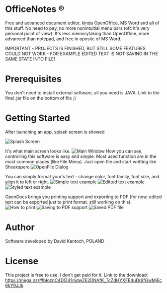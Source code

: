 # OfficeNotes ®
Free and advanced document editor, kinda OpenOffice, MS Word and all of this stuff. No need to pay, no more nonintuitial menu bars (ofc it's very personal point of view). It's less memorytaking than OpenOffice, more advanced than notepad, and free in oposite of MS Word.

IMPORTANT - PROJECTS IS FINISHED, BUT STILL SOME FEATURES COULD NOT WORK - FOR EXAMPLE EDITED TEXT IS NOT SAVING IN THE SAME STATE INTO FILE!

# Prerequisites
You don't need to install external software, all you need is JAVA. Link to the final .jar file on the bottom of file ;)

# Getting Started
After launching an app, splash screen is showed


![Splash Screen](https://raw.githubusercontent.com/longdavid2k17/opendocs/master/Screenshots/splashScreen.PNG)



It's what main screen looks like.
![Main Window](https://raw.githubusercontent.com/longdavid2k17/opendocs/master/Screenshots/mainWindows.PNG)
How you can see, controlling this software is easy and simple. Most used function are in the most common places (like File Menu).
Just open file and start writting like Sheakspere
![OpenFile DIalog](https://raw.githubusercontent.com/longdavid2k17/opendocs/master/Screenshots/openDialog.PNG)

You can simply format your's text - change color, font family, font size, and align it to left or right.
![Simple text example](https://raw.githubusercontent.com/longdavid2k17/opendocs/master/Screenshots/simpleText.PNG)
![Editted text example](https://raw.githubusercontent.com/longdavid2k17/opendocs/master/Screenshots/edditedText.PNG)
![Styled text example](https://raw.githubusercontent.com/longdavid2k17/opendocs/master/Screenshots/styledText.PNG)

OpenDocs brings you printing support and exporting to PDF (for now, edited text can be exported just to print format. still working on this).
![How to print](https://raw.githubusercontent.com/longdavid2k17/opendocs/master/Screenshots/printingOption.PNG)
![Saving to PDF support](https://raw.githubusercontent.com/longdavid2k17/opendocs/master/Screenshots/savingAsPDF.PNG)
![Saved PDF file](https://raw.githubusercontent.com/longdavid2k17/opendocs/master/Screenshots/savedPDF.PNG)

# Author
Software developed by David Kantoch, POLAND

# License
This project is free to use. I don't get paid for it.
Link to the download: https://mega.nz/#!bIoznC4D!Z41mdwZE2DNAfK_TcZdHYXFE4uDr6fGwMjEc6kY9JJk

